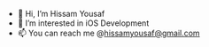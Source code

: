 - 👋 Hi, I’m Hissam Yousaf
- 👀 I’m interested in iOS Development
- 📫 You can reach me @hissamyousaf@gmail.com

<!---
hissamyousafmms/hissamyousafmms is a ✨ special ✨ repository because its `README.md` (this file) appears on your GitHub profile.
You can click the Preview link to take a look at your changes.
--->
